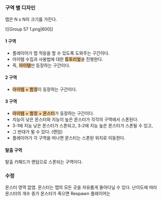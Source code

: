 ### 구역 별 디자인
맵은 N x N의 크기를 가진다.

![[Group 57 1.png|600]]

#### 1 구역
- 플레이어가 맵 적응을 할 수 있도록 도와주는 구간이다.
- 아이템 수집과 사용법에 대한 <mark style="background: #FFB86CA6;">튜토리얼</mark>을 진행한다.
- 즉, <mark style="background: #FFB86CA6;">아이템</mark>만 등장하는 구간이다.

#### 2 구역
- <mark style="background: #FFB86CA6;">아이템 + 함정</mark>이 등장하는 구간이다.

#### 3 구역
- <mark style="background: #FFB86CA6;">아이템 + 함정 + 몬스터</mark>가 등장하는 구간이다.
- 지능이 낮은 몬스터와 지능이 높은 몬스터가 각각의 구역에서 스폰된다.
- 3-1에 지능 낮은 몬스터가 스폰되고, 3-2에 지능 높은 몬스터가 스폰될 수 있고,
- 그 반대가 될 수 있다. (랜덤)
- 플레이어가 각 구역을 떠나면 몬스터는 스폰된 위치로 이동한다.

#### 탈출 구역
탈출 키패드가 랜덤으로 스폰되는 구역이다.


### 수정
몬스터 영역 없앰. 
몬스터는 맵의 모든 곳을 자유롭게 돌아다닐 수 있다.
난이도에 따라 몬스터의 개수 증가
몬스터가 죽으면 Respawn
플레이어는 